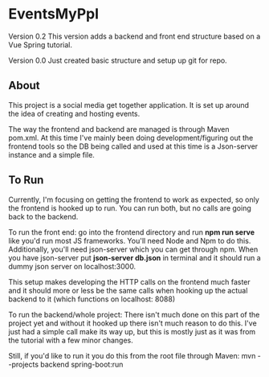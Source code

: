 # EventsMyPpl

Version 0.2 
This version adds a backend and front end structure based on a Vue Spring tutorial. 

Version 0.0 
Just created basic structure and setup up git for repo.

## About
This project is a social media get together application. It is set up around the idea of creating and hosting events.

The way the frontend and backend are managed is through Maven pom.xml. At this time I've mainly been doing development/figuring out the frontend tools so the DB being called and used at this time is a Json-server instance and a simple file.

## To Run
Currently, I'm focusing on getting the frontend to work as expected, so only the frontend is hooked up to run. You can run both, but no calls are going back to the backend. 

To run the front end: go into the frontend directory and run **npm run serve** like you'd run most JS frameworks. You'll need Node and Npm to do this. Additionally, you'll need json-server which you can get through npm. When you have json-server put **json-server db.json** in terminal and it should run a dummy json server on localhost:3000. 

This setup makes developing the HTTP calls on the frontend much faster and it should more or less be the same calls when hooking up the actual backend to it (which functions on localhost: 8088)

To run the backend/whole project: There isn't much done on this part of the project yet and without it hooked up there isn't much reason to do this. I've just had a simple call make its way up, but this is mostly just as it was from the tutorial with a few minor changes. 

Still, if you'd like to run it you do this from the root file through Maven: mvn --projects backend spring-boot:run 
